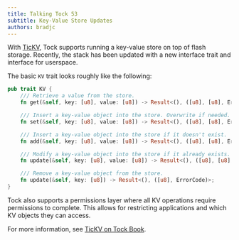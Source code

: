 ```yaml
---
title: Talking Tock 53
subtitle: Key-Value Store Updates
authors: bradjc
---
```


With [TicKV](https://github.com/tock/tock/tree/master/libraries/tickv), Tock
supports running a key-value store on top of flash storage. Recently, the stack
has been updated with a new interface trait and interface for userspace.

The basic `KV` trait looks roughly like the following:

```rust
pub trait KV {
    /// Retrieve a value from the store.
    fn get(&self, key: [u8], value: [u8]) -> Result<(), ([u8], [u8], ErrorCode)>;

    /// Insert a key-value object into the store. Overwrite if needed.
    fn set(&self, key: [u8], value: [u8]) -> Result<(), ([u8], [u8], ErrorCode)>;

    /// Insert a key-value object into the store if it doesn't exist.
    fn add(&self, key: [u8], value: [u8]) -> Result<(), ([u8], [u8], ErrorCode)>;

    /// Modify a key-value object into the store if it already exists.
    fn update(&self, key: [u8], value: [u8]) -> Result<(), ([u8], [u8], ErrorCode)>;

    /// Remove a key-value object from the store.
    fn update(&self, key: [u8]) -> Result<(), ([u8], ErrorCode)>;
}
```

Tock also supports a permissions layer where all KV operations require
permissions to complete. This allows for restricting applications and which KV
objects they can access.

For more information, see [TicKV on Tock Book](https://book.tockos.org/tickv).
